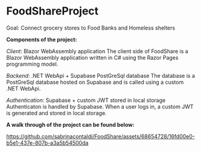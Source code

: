 # FoodShareProject

Goal: Connect grocery stores to Food Banks and Homeless shelters

**Components of the project:** 

_Client_: Blazor WebAssembly application
    The client side of FoodShare is a Blazor WebAssembly application written in C# using the Razor Pages programming model. 
    
_Backend_: .NET WebApi + Supabase PostGreSql database
    The database is a PostGreSql database hosted on Supabase and is called using a custom .NET WebApi.
    
_Authentication_: Supabase + custom JWT stored in local storage
    Authenticaton is handled by Supabase. When a user logs in, a custom JWT is generated and stored in local storage. 


**A walk through of the project can be found below:**


https://github.com/sabrinacontaldi/FoodShare/assets/68654728/16fd00e0-b5e1-437e-807b-a3a5b54500da




